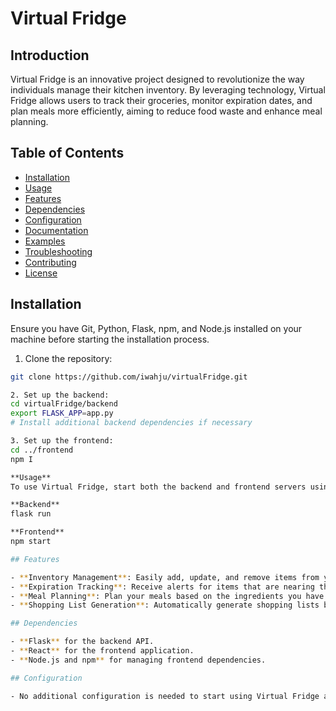 # Virtual Fridge

## Introduction

Virtual Fridge is an innovative project designed to revolutionize the way individuals manage their kitchen inventory. By leveraging technology, Virtual Fridge allows users to track their groceries, monitor expiration dates, and plan meals more efficiently, aiming to reduce food waste and enhance meal planning.

## Table of Contents

- [Installation](#installation)
- [Usage](#usage)
- [Features](#features)
- [Dependencies](#dependencies)
- [Configuration](#configuration)
- [Documentation](#documentation)
- [Examples](#examples)
- [Troubleshooting](#troubleshooting)
- [Contributing](#contributing)
- [License](#license)

## Installation

Ensure you have Git, Python, Flask, npm, and Node.js installed on your machine before starting the installation process.

1. Clone the repository:

```bash
git clone https://github.com/iwahju/virtualFridge.git

2. Set up the backend:
cd virtualFridge/backend
export FLASK_APP=app.py
# Install additional backend dependencies if necessary

3. Set up the frontend:
cd ../frontend
npm I

**Usage**
To use Virtual Fridge, start both the backend and frontend servers using the following commands:

**Backend**
flask run

**Frontend**
npm start

## Features

- **Inventory Management**: Easily add, update, and remove items from your virtual fridge.
- **Expiration Tracking**: Receive alerts for items that are nearing their expiration date.
- **Meal Planning**: Plan your meals based on the ingredients you have available.
- **Shopping List Generation**: Automatically generate shopping lists based on inventory needs.

## Dependencies

- **Flask** for the backend API.
- **React** for the frontend application.
- **Node.js and npm** for managing frontend dependencies.

## Configuration

- No additional configuration is needed to start using Virtual Fridge after the installation.
